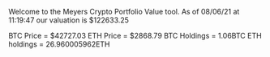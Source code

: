 Welcome to the Meyers Crypto Portfolio Value tool. 
As of 08/06/21 at 11:19:47 our valuation is $122633.25 

BTC Price = $42727.03
 ETH Price = $2868.79
BTC Holdings = 1.06BTC
 ETH holdings = 26.960005962ETH 
